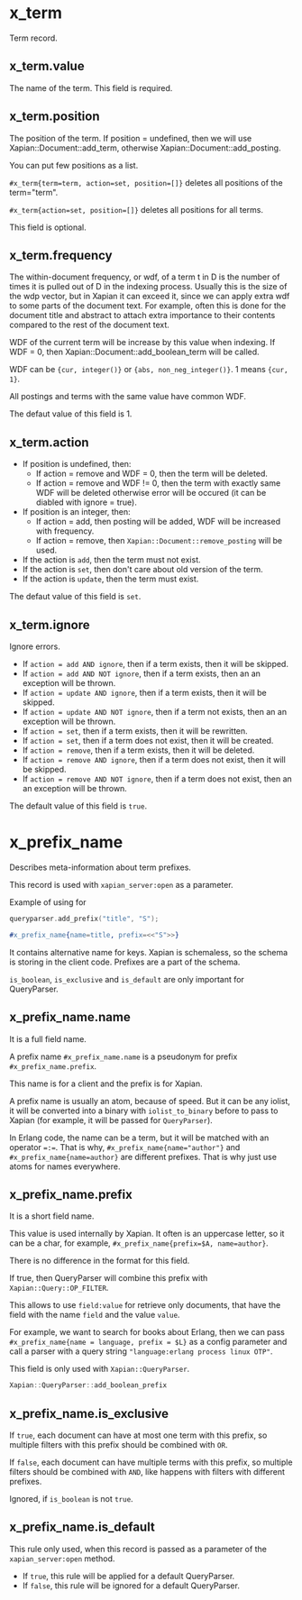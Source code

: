 x_term
======

Term record.

x_term.value
------------

The name of the term.
This field is required.


x_term.position
---------------

The position of the term. 
If position = undefined, then we will use Xapian::Document::add_term,
otherwise Xapian::Document::add_posting.

You can put few positions as a list.

`#x_term{term=term, action=set, position=[]}` deletes all positions 
of the term="term".

`#x_term{action=set, position=[]}` deletes all positions for all terms.

This field is optional.


x_term.frequency
----------------

The within-document frequency, or wdf, of a term t in D is the 
number of times it is pulled out of D in the indexing process. 
Usually this is the size of the wdp vector, but in Xapian it can 
exceed it, since we can apply extra wdf to some parts of the 
document text. For example, often this is done for the document 
title and abstract to attach extra importance to their contents 
compared to the rest of the document text.

WDF of the current term will be increase by this value when indexing.
If WDF = 0, then Xapian::Document::add_boolean_term will be called.

WDF can be `{cur, integer()}` or `{abs, non_neg_integer()}`. 
1 means `{cur, 1}`.

All postings and terms with the same value have common WDF.

The defaut value of this field is 1.


x_term.action
-------------

* If position is undefined, then:
   * If action = remove and WDF = 0, then the term will be deleted.
   * If action = remove and WDF != 0, then the term with exactly same 
     WDF will be deleted otherwise error will be occured (it can
     be diabled with ignore = true). 
* If position is an integer, then:
   * If action = add, then posting will be added, WDF will be increased 
     with frequency. 
   * If action = remove, then `Xapian::Document::remove_posting`
     will be used. 
* If the action is `add`, then the term must not exist. 
* If the action is `set`, then don't care about old version of the term.
* If the action is `update`, then the term must exist. 


The defaut value of this field is `set`.


x_term.ignore
-------------

Ignore errors.


* If `action = add AND ignore`, 
  then if a term exists, then it will be skipped. 
* If `action = add AND NOT ignore`, 
  then if a term exists, then an an exception will be thrown. 
* If `action = update AND ignore`, 
  then if a term exists, then it will be skipped. 
* If `action = update AND NOT ignore`, 
  then if a term not exists, then an an exception will be thrown. 
* If `action = set`, 
  then if a term exists, then it will be rewritten. 
* If `action = set`, 
  then if a term does not exist, then it will be created. 
* If `action = remove`, 
  then if a term exists, then it will be deleted. 
* If `action = remove AND ignore`, 
  then if a term does not exist, then it will be skipped. 
* If `action = remove AND NOT ignore`, 
  then if a term does not exist, then an an exception will be thrown. 


The default value of this field is `true`.




x_prefix_name
=============

Describes meta-information about term prefixes.

This record is used with `xapian_server:open` as a parameter.

Example of using for 
```c++
queryparser.add_prefix("title", "S");
```

```erlang
#x_prefix_name{name=title, prefix=<<"S">>}
```

It contains alternative name for keys.
Xapian is schemaless, so the schema is storing in the client code.
Prefixes are a part of the schema.

`is_boolean`, `is_exclusive` and `is_default` are only 
important for QueryParser.


x_prefix_name.name
------------------

It is a full field name.

A prefix name `#x_prefix_name.name` is a pseudonym for prefix 
`#x_prefix_name.prefix`.

This name is for a client and the prefix is for Xapian.

A prefix name is usually an atom, because of speed.
But it can be any iolist, it will be converted into a binary with 
`iolist_to_binary` before to pass to Xapian (for example, it will be
passed for `QueryParser`).

In Erlang code, the name can be a term, but it will be matched with an 
operator `=:=`. 
That is why, `#x_prefix_name{name="author"}` and `#x_prefix_name{name=author}`
are different prefixes. That is why just use atoms for names everywhere.



x_prefix_name.prefix
--------------------

It is a short field name.

This value is used internally by Xapian.
It often is an uppercase letter, so it can be a char, for example,
`#x_prefix_name{prefix=$A, name=author}`. 

There is no difference in the format for this field.


If true, then QueryParser will combine this prefix 
with `Xapian::Query::OP_FILTER`.

This allows to use `field:value` for retrieve only documents, that have 
the field with the name `field` and the value `value`.

For example, we want to search for books about Erlang, then we can pass 
`#x_prefix_name{name = language, prefix = $L}` as a config parameter and
call a parser with a query string `"language:erlang process linux OTP"`.

This field is only used with `Xapian::QueryParser`.


```c++
Xapian::QueryParser::add_boolean_prefix
```


x_prefix_name.is_exclusive
--------------------------

If `true`, each document can have at most one term with this prefix, 
so multiple filters with this prefix should be combined with `OR`. 

If `false`, each document can have multiple terms with this prefix, 
so multiple filters should be combined with `AND`, like happens with 
filters with different prefixes.

Ignored, if `is_boolean` is not `true`.


x_prefix_name.is_default
------------------------

This rule only used, when this record is passed as a parameter of
the `xapian_server:open` method.

* If `true`, this rule will be applied for a default QueryParser.
* If `false`, this rule will be ignored for a default QueryParser.
